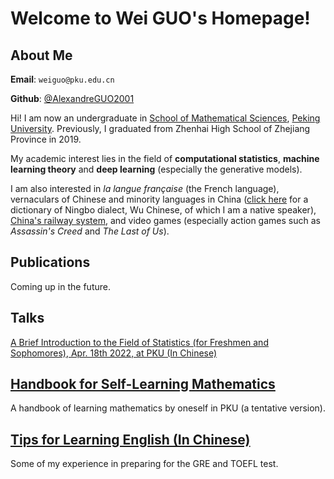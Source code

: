 # Welcome to Wei GUO's Homepage!

## About Me

**Email**: `weiguo@pku.edu.cn`

**Github**: [@AlexandreGUO2001](https://github.com/AlexandreGUO2001)

Hi! I am now an undergraduate in [School of Mathematical Sciences](http://www.math.pku.edu.cn), [Peking University](https://www.pku.edu.cn). Previously, I graduated from Zhenhai High School of Zhejiang Province in 2019.

My academic interest lies in the field of **computational statistics**, **machine learning theory** and **deep learning** (especially the generative models).

I am also interested in *la langue française* (the French language), vernaculars of Chinese and minority languages in China ([click here](https://pan.baidu.com/s/1FCq0Ojw_r7KvD0xMTokveg?pwd=iihk) for a dictionary of Ningbo dialect, Wu Chinese, of which I am a native speaker), [China's railway system](https://www.openrailwaymap.org/), and video games (especially action games such as *Assassin's Creed* and *The Last of Us*).

## Publications

Coming up in the future.

## Talks

<a href="/talks/intro_stat.html">A Brief Introduction to the Field of Statistics (for Freshmen and Sophomores), Apr. 18th 2022, at PKU (In Chinese)</a>

## <a href="/self_learning.html">Handbook for Self-Learning Mathematics</a>

A handbook of learning mathematics by oneself in PKU (a tentative version).

## <a href="english/english_main.html">Tips for Learning English (In Chinese)</a>

Some of my experience in preparing for the GRE and TOEFL test.
